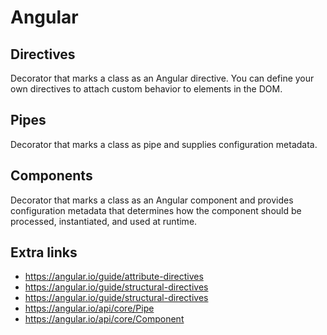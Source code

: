 # Angular

## Directives
Decorator that marks a class as an Angular directive. You can define your own directives to attach custom behavior to elements in the DOM.

## Pipes
Decorator that marks a class as pipe and supplies configuration metadata.

## Components
Decorator that marks a class as an Angular component and provides configuration metadata that determines how the component should be processed, instantiated, and used at runtime.

## Extra links
- https://angular.io/guide/attribute-directives
- https://angular.io/guide/structural-directives
- https://angular.io/guide/structural-directives
- https://angular.io/api/core/Pipe
- https://angular.io/api/core/Component
